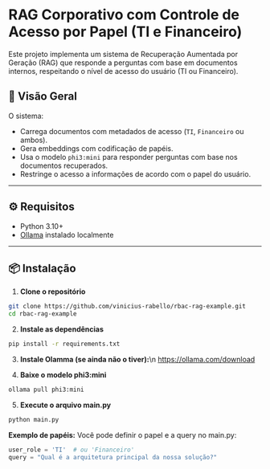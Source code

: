 # RAG Corporativo com Controle de Acesso por Papel (TI e Financeiro)

Este projeto implementa um sistema de Recuperação Aumentada por Geração (RAG) que responde a perguntas com base em documentos internos, respeitando o nível de acesso do usuário (TI ou Financeiro).

## 🧠 Visão Geral

O sistema:
- Carrega documentos com metadados de acesso (`TI`, `Financeiro` ou ambos).
- Gera embeddings com codificação de papéis.
- Usa o modelo `phi3:mini` para responder perguntas com base nos documentos recuperados.
- Restringe o acesso a informações de acordo com o papel do usuário.

---

## ⚙️ Requisitos

- Python 3.10+
- [Ollama](https://ollama.com) instalado localmente

---

## 📦 Instalação

1. **Clone o repositório**

```bash
git clone https://github.com/vinicius-rabello/rbac-rag-example.git
cd rbac-rag-example
```

2. **Instale as dependências**

```bash
pip install -r requirements.txt
```

3. **Instale Olamma (se ainda não o tiver):**\n
https://ollama.com/download

4. **Baixe o modelo phi3:mini**
```bash
ollama pull phi3:mini
```

5. **Execute o arquivo main.py**
```bash
python main.py
```

**Exemplo de papéis:**
Você pode definir o papel e a query no main.py:

```python
user_role = 'TI'  # ou 'Financeiro'
query = "Qual é a arquitetura principal da nossa solução?"
```